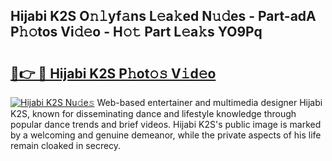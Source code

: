 ## Hijabi K2S O𝚗𝚕yf𝚊ns L𝚎a𝚔ed N𝚞𝚍es - Part-adA P𝚑𝚘tos Vi𝚍𝚎o - H𝚘𝚝 Part L𝚎a𝚔s YO9Pq

# <h2><a href="http://kfc0u2.oniu.top/?m=Hijabi+K2S">🔗👉 🔴 Hijabi K2S P𝚑ot𝚘𝚜 V𝚒d𝚎o</a></h2>

[![Hijabi K2S Nu𝚍e𝚜](https://i.imgur.com/0qMVB7G.gif)](http://kfc0u2.oniu.top/?m=Hijabi+K2S)
Web-based entertainer and multimedia designer Hijabi K2S, known for disseminating dance and lifestyle knowledge through popular dance trends and brief videos. Hijabi K2S's public image is marked by a welcoming and genuine demeanor, while the private aspects of his life remain cloaked in secrecy.  
